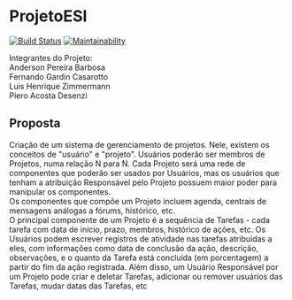 # ProjetoESI

[![Build Status](https://travis-ci.com/Zimmerr/ProjetoESI.svg?branch=master)](https://travis-ci.com/Zimmerr/ProjetoESI)
[![Maintainability](https://api.codeclimate.com/v1/badges/002e6204c3ece91011a9/maintainability)](https://codeclimate.com/github/Zimmerr/ProjetoESI/maintainability)

Integrantes do Projeto:\
Anderson Pereira Barbosa\
Fernando Gardin Casarotto\
Luis Henrique Zimmermann\
Piero Acosta Desenzi

## Proposta
Criação de um sistema de gerenciamento de projetos. Nele, existem os conceitos de "usuário" e "projeto". Usuários poderão ser membros de Projetos, numa relação N para N. Cada Projeto será uma rede de componentes que poderão ser usados por Usuários, mas os usuários que tenham a atribuição Responsável pelo Projeto possuem maior poder para manipular os componentes.\
Os componentes que compõe um Projeto incluem agenda, centrais de mensagens análogas a fórums, histórico, etc.\
O principal componente de um Projeto é a sequência de Tarefas - cada tarefa com data de início, prazo, membros, histórico de ações, etc. Os Usuários podem escrever registros de atividade nas tarefas atribuídas a eles, com informações como data de conclusão da ação, descrição, observações, e o quanto da Tarefa está concluída (em porcentagem) a partir do fim da ação registrada. Além disso, um Usuário Responsável por um Projeto pode criar e deletar Tarefas, adicionar ou remover usuários das Tarefas, mudar datas das Tarefas, etc